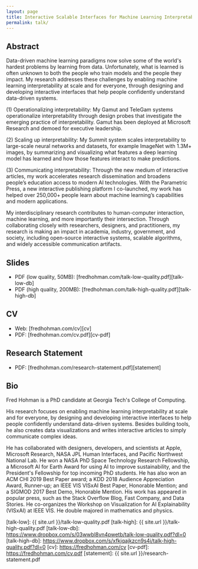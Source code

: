 ```yaml
---
layout: page
title: Interactive Scalable Interfaces for Machine Learning Interpretability
permalink: talk/
---
```


## Abstract
Data-driven machine learning paradigms now solve some of the world's hardest problems by learning from data. Unfortunately, what is learned is often unknown to both the people who train models and the people they impact. My research addresses these challenges by enabling machine learning interpretability at scale and for everyone, through designing and developing interactive interfaces that help people confidently understand data-driven systems.

(1) Operationalizing interpretability: My Gamut and TeleGam systems operationalize interpretability through design probes that investigate the emerging practice of interpretability. Gamut has been deployed at Microsoft Research and demoed for executive leadership.

(2) Scaling up interpretability: My Summit system scales interpretability to large-scale neural networks and datasets, for example ImageNet with 1.3M+ images, by summarizing and visualizing what features a deep learning model has learned and how those features interact to make predictions.

(3) Communicating interpretability: Through the new medium of interactive articles, my work accelerates research dissemination and broadens people’s education access to modern AI technologies. With the Parametric Press, a new interactive publishing platform I co-launched, my work has helped over 250,000+ people learn about machine learning’s capabilities and modern applications.

My interdisciplinary research contributes to human-computer interaction, machine learning, and more importantly their intersection. Through collaborating closely with researchers, designers, and practitioners, my research is making an impact in academia, industry, government, and society, including open-source interactive systems, scalable algorithms, and widely accessible communication artifacts.

## Slides
* PDF (low quality, 50MB): [fredhohman.com/talk-low-quality.pdf][talk-low-db]
* PDF (high quality, 200MB): [fredhohman.com/talk-high-quality.pdf][talk-high-db]
<!-- * Movie: TK -->

## CV
* Web: [fredhohman.com/cv][cv]
* PDF: [fredhohman.com/cv.pdf][cv-pdf]

## Research Statement
* PDF: [fredhohman.com/research-statement.pdf][statement]

## Bio
Fred Hohman is a PhD candidate at Georgia Tech's College of Computing.

His research focuses on enabling machine learning interpretability at scale and for everyone, by designing and developing interactive interfaces to help people confidently understand data-driven systems. Besides building tools, he also creates data visualizations and writes interactive articles to simply communicate complex ideas.

He has collaborated with designers, developers, and scientists at Apple, Microsoft Research, NASA JPL Human Interfaces, and Pacific Northwest National Lab. He won a NASA PhD Space Technology Research Fellowship, a Microsoft AI for Earth Award for using AI to improve sustainability, and the President's Fellowship for top incoming PhD students. He has also won an ACM CHI 2019 Best Paper award; a KDD 2018 Audience Appreciation Award, Runner-up; an IEEE VIS VISxAI Best Paper, Honorable Mention; and a SIGMOD 2017 Best Demo, Honorable Mention. His work has appeared in popular press, such as the Stack Overflow Blog, Fast Company, and Data Stories. He co-organizes the Workshop on Visualization for AI Explainability (VISxAI) at IEEE VIS. He double majored in mathematics and physics.

[talk-low]: {{ site.url }}/talk-low-quality.pdf
[talk-high]: {{ site.url }}/talk-high-quality.pdf
[talk-low-db]: https://www.dropbox.com/s/03wwbl8vn4pwetb/talk-low-quality.pdf?dl=0
[talk-high-db]: https://www.dropbox.com/s/xfkjqajkzcn9s4i/talk-high-quality.pdf?dl=0
[cv]: https://fredhohman.com/cv
[cv-pdf]: https://fredhohman.com/cv.pdf
[statement]: {{ site.url }}/research-statement.pdf